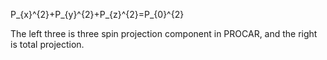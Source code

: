 P_{x}^{2}+P_{y}^{2}+P_{z}^{2}=P_{0}^{2}

The left three is three spin projection component in PROCAR, and the right is total projection.
